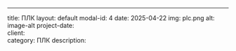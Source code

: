 ---
title: ПЛК
layout: default
modal-id: 4
date: 2025-04-22
img: plc.png
alt: image-alt
project-date:  
client:  
category: ПЛК
description: 
